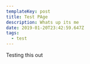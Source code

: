 ```yaml
---
templateKey: post
title: Test PAge
description: Whats up its me
date: 2019-01-20T23:42:59.647Z
tags:
  - test
---
```

Testing this out
